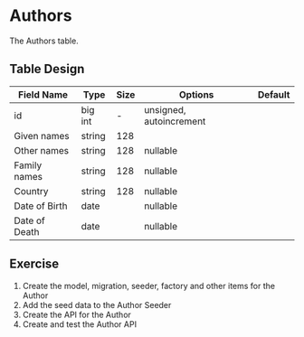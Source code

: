 # Authors

The Authors table.

## Table Design

| Field Name    | Type    | Size | Options                 | Default |
|---------------|---------|------|-------------------------|---------|
| id            | big int | -    | unsigned, autoincrement |         |
| Given names   | string  | 128  |                         |         |
| Other names   | string  | 128  | nullable                |         |
| Family names  | string  | 128  | nullable                |         |
| Country       | string  | 128  | nullable                |         |
| Date of Birth | date    |      | nullable                |         |
| Date of Death | date    |      | nullable                |         | 

## Exercise

1. Create the model, migration, seeder, factory and other items for the Author
2. Add the seed data to the Author Seeder
3. Create the API for the Author
4. Create and test the Author API



